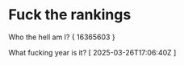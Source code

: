 # Fuck the rankings

Who the hell am I?
{ 16365603 }

What fucking year is it?
[ 2025-03-26T17:06:40Z ]
